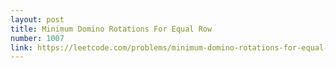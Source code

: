 ```yaml
---
layout: post
title: Minimum Domino Rotations For Equal Row
number: 1007
link: https://leetcode.com/problems/minimum-domino-rotations-for-equal-row
---
```

